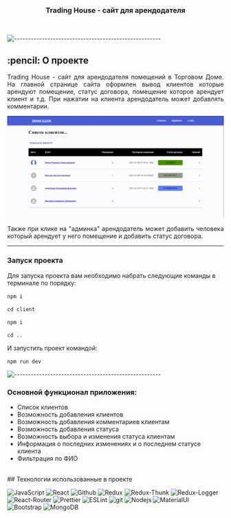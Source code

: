 <h3 align="center">Trading House - сайт для арендодателя</h3>  

</br>

![-----------------------------------------------------](https://raw.githubusercontent.com/andreasbm/readme/master/assets/lines/rainbow.png)

<!-- О проекте -->
<h2 id="about-the-project"> :pencil: О проекте</h2>

<p align="justify">
Trading House - сайт для арендодателя помещений в Торговом Доме.
На главной странице сайта оформлен вывод клиентов которые арендуют помещение, статус договора, помещение которое арендует клиент и т.д. При нажатии на клиента арендодатель может добавлять комментарии.
<p>

![gif](img.gif)


<p align="justify">
Также при клике на "админка" арендодатель может добавить человека который арендует у него помещение и добавить статус договора.
<p>

____
### Запуск проекта
Для запуска проекта вам необходимо набрать следующие команды в терминале по порядку:
```
npm i 
``` 
```
cd client
```

```
npm i
```
```
cd ..
```
И запустить проект командой:
```
npm run dev
```
![-----------------------------------------------------](https://raw.githubusercontent.com/andreasbm/readme/master/assets/lines/rainbow.png)

### Основной функционал приложения:
- Список клиентов
- Возможность добавления клиентов
- Возможность добавления комментариев клиентам
- Возможность добавления статуса
- Возможность выбора и изменения статуса клиентам
- Информация о последних изменениях и о последнем статусе клиента
- Фильтрация по ФИО
<br>
## Технологии использованные в проекте

<p>
  <img alt="JavaScript" src="https://img.shields.io/badge/-JavaScript-yellow?style=for-the-badge&logo=JavaScript&logoColor=white" />
  <img alt="React" src="https://img.shields.io/badge/-React-45b8d8?style=for-the-badge&logo=react&logoColor=white" />
  <img alt="Github" src="https://img.shields.io/badge/-Github-black?style=for-the-badge&logo=github&logoColor=white" />
  <img alt="Redux" src="https://img.shields.io/badge/-Redux-430098?style=for-the-badge&logo=redux&logoColor=white" />
  <img alt="Redux-Thunk" src="https://img.shields.io/badge/-Redux_Thunk-white?style=for-the-badge&logo=Redux&logoColor=430098" />
  <img alt="Redux-Logger" src="https://img.shields.io/badge/-Redux_Logger-430098?style=for-the-badge&logo=Redux&logoColor=white" />
  <img alt="React-Router" src="https://img.shields.io/badge/-React_Router-black?style=for-the-badge&logo=react-router&logoColor=orange" />
  <img alt="Prettier" src="https://img.shields.io/badge/-Prettier-grey?style=for-the-badge&logo=Prettier&logoColor=orange" />
  <img alt="ESLint" src="https://img.shields.io/badge/-ESLint-orange?style=for-the-badge&logo=ESLint&logoColor=white" />
  <img alt="git" src="https://img.shields.io/badge/-Git-F05032?style=for-the-badge&logo=git&logoColor=white" />
  <img alt="Nodejs" src="https://img.shields.io/badge/-Nodejs-43853d?style=for-the-badge&logo=Node.js&logoColor=white" />
  <img alt="MaterialUI" src="https://img.shields.io/badge/-MaterialUI-5a95ff?style=for-the-badge&logo=MaterialUI&logoColor=white" />
  <img alt="Bootstrap" src="https://img.shields.io/badge/-Bootstrap-430098?style=for-the-badge&logo=bootstrap&logoColor=white" />
  <img alt="MongoDB" src="https://img.shields.io/badge/-MongoDB-43853d?style=for-the-badge&logo=MongoDB&logoColor=white" />
</p>
